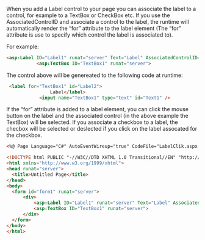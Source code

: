 
When you add a Label control to your page you can associate the label to a control, for example to a TextBox or CheckBox etc. If you use the AssociatedControlID and associate a control to the label, the runtime will automatically render the “for” attribute to the label element (The “for” attribute is use to specify which control the label is associated to).

For example:
```html
<asp:Label ID="Label1" runat="server" Text="Label" AssociatedControlID="TextBox1">></asp:Label>
           <asp:TextBox ID="TextBox1" runat="server">
```
The control above will be genereated to the following code at runtime:

```html
 <label for="TextBox1" id="Label2">
                Label</label>
            <input name="TextBox1" type="text" id="Text1" />
```

If the “for” attribute is added to a label element, you can click the mouse button on the label and the associated control (in the above example the TextBox) will be selected. If you associate a checkbox to a label, the checbox will be selected or deslected if you click on the label assocated for the checkbox.
```html
<%@ Page Language="C#" AutoEventWireup="true" CodeFile="LabelClik.aspx.cs" Inherits="LabelClik" %>

<!DOCTYPE html PUBLIC "-//W3C//DTD XHTML 1.0 Transitional//EN" "http://www.w3.org/TR/xhtml1/DTD/xhtml1-transitional.dtd">
<html xmlns="http://www.w3.org/1999/xhtml">
<head runat="server">
  <title>Untitled Page</title>
</head>
<body>
  <form id="form1" runat="server">
      <div>
          <asp:Label ID="Label1" runat="server" Text="Label" AssociatedControlID="TextBox1">></asp:Label>
          <asp:TextBox ID="TextBox1" runat="server">
      </div>
  </form>
</body>
</html>
```
<!--stackedit_data:
eyJoaXN0b3J5IjpbLTU1Mjk5MzQyNiwxNTUzMTYwNjgwLDY2OD
E5MDA0OSwxMjAzMDQ2OTQ2LDE0MDc1MTczMTUsLTM4NDEwNTAx
MywtMzE1NjQ4NTg4LC04MDA1NjE5MzAsLTE3MjQyMzMzNzYsLT
E1NjU3MTM5ODMsLTIwNjY2NTU0NzUsLTkzODUxNjIzOCwtMzMy
NDU1MzYzXX0=
-->